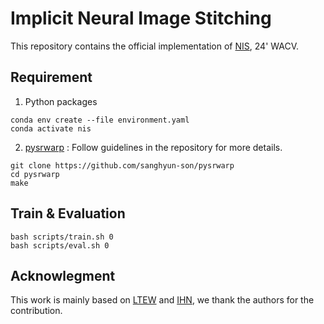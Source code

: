 # Implicit Neural Image Stitching

This repository contains the official implementation of [NIS](https://arxiv.org/abs/2309.01409), 24' WACV.

## Requirement
1) Python packages
```
conda env create --file environment.yaml
conda activate nis
```
2) [pysrwarp](https://github.com/sanghyun-son/srwarp)
: Follow guidelines in the repository for more details.
```
git clone https://github.com/sanghyun-son/pysrwarp
cd pysrwarp
make
```

## Train & Evaluation
```
bash scripts/train.sh 0
bash scripts/eval.sh 0
```

## Acknowlegment
This work is mainly based on [LTEW](https://github.com/jaewon-lee-b/ltew) and [IHN](https://github.com/imdumpl78/IHN), we thank the authors for the contribution.

